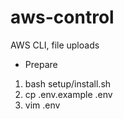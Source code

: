 # aws-control

AWS CLI, file uploads

* Prepare
1. bash setup/install.sh
2. cp .env.example .env
3. vim .env 

